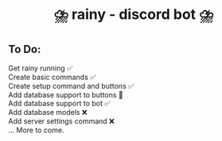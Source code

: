 <h1 align=center >⛈️ rainy - discord bot ⛈️ </h1>

## To Do:

Get rainy running ✅ \
Create basic commands ✅ \
Create setup command and buttons ✅ \
Add database support to buttons 🚧 \
Add database support to bot ✅ \
Add database models ❌ \
Add server settings command ❌ \
... More to come.
